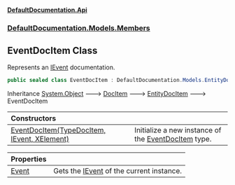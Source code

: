 #### [DefaultDocumentation\.Api](../../../../index.md 'index')
### [DefaultDocumentation\.Models\.Members](../../../../index.md#DefaultDocumentation.Models.Members 'DefaultDocumentation\.Models\.Members')

## EventDocItem Class

Represents an [IEvent](https://github.com/icsharpcode/ILSpy 'ICSharpCode\.Decompiler\.TypeSystem\.IEvent') documentation\.

```csharp
public sealed class EventDocItem : DefaultDocumentation.Models.EntityDocItem
```

Inheritance [System\.Object](https://docs.microsoft.com/en-us/dotnet/api/System.Object 'System\.Object') &#129106; [DocItem](../../DocItem/index.md 'DefaultDocumentation\.Models\.DocItem') &#129106; [EntityDocItem](../../EntityDocItem/index.md 'DefaultDocumentation\.Models\.EntityDocItem') &#129106; EventDocItem

| Constructors | |
| :--- | :--- |
| [EventDocItem\(TypeDocItem, IEvent, XElement\)](EventDocItem(TypeDocItem,IEvent,XElement).md 'DefaultDocumentation\.Models\.Members\.EventDocItem\.EventDocItem\(DefaultDocumentation\.Models\.Types\.TypeDocItem, IEvent, System\.Xml\.Linq\.XElement\)') | Initialize a new instance of the [EventDocItem](index.md 'DefaultDocumentation\.Models\.Members\.EventDocItem') type\. |

| Properties | |
| :--- | :--- |
| [Event](Event.md 'DefaultDocumentation\.Models\.Members\.EventDocItem\.Event') | Gets the [IEvent](https://github.com/icsharpcode/ILSpy 'ICSharpCode\.Decompiler\.TypeSystem\.IEvent') of the current instance\. |
